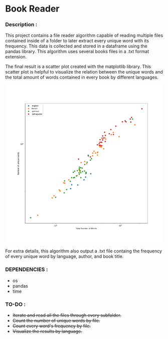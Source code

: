 # Book Reader

### Description :

This project contains a file reader algorithm capable of reading multiple files contained inside of a folder to later extract every unique word with its frequency. This data is collected and stored in a dataframe using the pandas library. This algorithm uses several books files in a .txt format extension. 

The final result is a scatter plot created with the matplotlib library. This scatter plot is helpful to visualize the relation between the unique words and the total amount of words contained in every book by different languages.

![scatter_plot](https://github.com/igerardoh/book-reader/blob/master/total_vs_unique_words.png "relation between unique words and total amount of words")

For extra details, this algorithm also output a .txt file containg the frequency of every unique word by language, author, and book title.

### DEPENDENCIES :
  - os
  - pandas
  - time

### TO-DO :

  - ~~Iterate and read all the files through every subfolder.~~
  - ~~Count the number of unique words by file.~~
  - ~~Count every word's frequency by file.~~
  - ~~Visualize the results by language.~~
